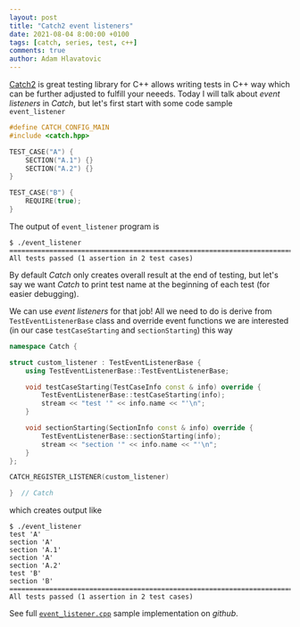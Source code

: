 ```yaml
---
layout: post
title: "Catch2 event listeners"
date: 2021-08-04 8:00:00 +0100
tags: [catch, series, test, c++]
comments: true
author: Adam Hlavatovic
---
```


[Catch2](https://github.com/catchorg/Catch2) is great testing library for C++ allows writing tests in C++ way which can be further adjusted to fulfill your neeeds. Today I will talk about *event listeners* in *Catch*, but let's first start with some code sample `event_listener`

```c++
#define CATCH_CONFIG_MAIN
#include <catch.hpp>

TEST_CASE("A") {
	SECTION("A.1") {}
	SECTION("A.2") {}
}

TEST_CASE("B") {
	REQUIRE(true);
}
```

The output of `event_listener` program is

```console
$ ./event_listener 
===============================================================================
All tests passed (1 assertion in 2 test cases)
```

By default *Catch* only creates overall result at the end of testing, but let's say we want *Catch* to print test name at the beginning of each test (for easier debugging).

We can use *event listeners* for that job! All we need to do is derive from `TestEventListenerBase` class and override event functions we are interested (in our case `testCaseStarting` and `sectionStarting`) this way

```c++
namespace Catch {

struct custom_listener : TestEventListenerBase {
	using TestEventListenerBase::TestEventListenerBase;

	void testCaseStarting(TestCaseInfo const & info) override {
		TestEventListenerBase::testCaseStarting(info);
		stream << "test '" << info.name << "'\n";
	}

	void sectionStarting(SectionInfo const & info) override {
		TestEventListenerBase::sectionStarting(info);
		stream << "section '" << info.name << "'\n";
	}
};

CATCH_REGISTER_LISTENER(custom_listener)

}  // Catch
```

which creates output like

```console
$ ./event_listener 
test 'A'
section 'A'
section 'A.1'
section 'A'
section 'A.2'
test 'B'
section 'B'
===============================================================================
All tests passed (1 assertion in 2 test cases)
```

See full [`event_listener.cpp`](https://github.com/sansajn/test/blob/master/catch/event_listener.cpp) sample implementation on *github*.
